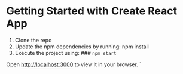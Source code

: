 # Getting Started with Create React App
1. Clone the repo
2. Update the npm dependencies by running: npm install
3. Execute the project using: ### `npm start`


Open [http://localhost:3000](http://localhost:3000) to view it in your browser.
`




